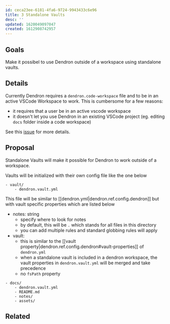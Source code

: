 ```yaml
---
id: ceca23ee-6181-4fa6-9724-9943433c6e96
title: 3 Standalone Vaults
desc: ''
updated: 1620049097047
created: 1612908742957
---
```


## Goals

Make it possibel to use Dendron outside of a workspace using standalone vaults.

## Details

Currently Dendron requires a `dendron.code-workspace` file and to be in an active VSCode Workspace to work. This is cumbersome for a few reasons:

-   it requires that a user be in an active vscode workspace
-   it doesn't let you use Dendron in an existing VSCode project (eg. editing `docs` folder inside a code workspace)

See this [issue](https://github.com/dendronhq/dendron/issues/402) for more details.

## Proposal

Standalone Vaults will make it possible for Dendron to work outside of a workspace.

Vaults will be initialized with their own config file like the one below

```
- vault/
    - dendron.vault.yml
```

This file will be similar to [[dendron.yml|dendron.ref.config.dendron]] but with vault specific properties which are listed below

-   notes: string
    -   specify where to look for notes
    -   by default, this will be `.` which stands for all files in this directory
    -   you can add multiple rules and standard globbing rules will apply
-   vault:
    -   this is similar to the [[vault property|dendron.ref.config.dendron#vault-properties]] of `dendron.yml`
    -   when a standalone vault is included in a dendron workspace, the vault properties in `dendron.vault.yml` will be merged and take precedence
    -   no `fsPath` property

```
- docs/
    - dendron.vault.yml
    - README.md
    - notes/
    - assets/
```

## Related

